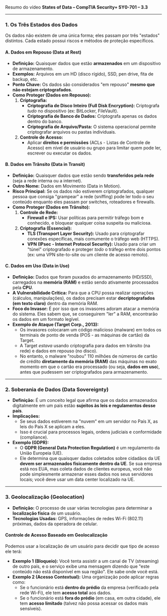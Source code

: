 Resumo do vídeo **States of Data – CompTIA Security+ SY0-701 – 3.3**

---

### 1. Os Três Estados dos Dados

Os dados não existem de uma única forma; eles passam por três "estados" distintos. Cada estado possui riscos e métodos de proteção específicos.

#### A. Dados em Repouso (Data at Rest)

* **Definição:** Quaisquer dados que estão **armazenados** em um dispositivo de armazenamento.
* **Exemplos:** Arquivos em um HD (disco rígido), SSD, pen drive, fita de backup, etc.
* **Ponto Chave:** Os dados são considerados "em repouso" **mesmo que não estejam criptografados**.
* **Como Proteger (Dados em Repouso):**
    1.  **Criptografia:**
        * **Criptografia de Disco Inteiro (Full Disk Encryption):** Criptografa *tudo* no dispositivo (ex: BitLocker, FileVault).
        * **Criptografia de Banco de Dados:** Criptografa apenas os dados dentro do banco.
        * **Criptografia de Arquivo/Pasta:** O sistema operacional permite criptografar arquivos ou pastas individuais.
    2.  **Controle de Acesso:**
        * Aplicar **direitos e permissões** (ACLs - Listas de Controle de Acesso) em nível de usuário ou grupo para limitar quem pode ler, escrever ou executar os dados.

#### B. Dados em Trânsito (Data in Transit)

* **Definição:** Quaisquer dados que estão sendo **transferidos pela rede** (seja a rede interna ou a internet).
* **Outro Nome:** Dados em Movimento (Data in Motion).
* **Risco Principal:** Se os dados não estiverem criptografados, qualquer pessoa que consiga "grampear" a rede (sniffing) pode ler todo o seu conteúdo enquanto eles passam por switches, roteadores e firewalls.
* **Como Proteger (Dados em Trânsito):**
    1.  **Controle de Rede:**
        * **Firewall e IPS:** Usar políticas para permitir tráfego bom e conhecido, e bloquear qualquer coisa suspeita ou maliciosa.
    2.  **Criptografia (Essencial):**
        * **TLS (Transport Layer Security):** Usado para criptografar conexões específicas, mais comumente o tráfego web (HTTPS).
        * **VPN (IPsec - Internet Protocol Security):** Usado para criar um "túnel" criptografado e proteger *todo* o tráfego entre dois pontos (ex: uma VPN site-to-site ou um cliente de acesso remoto).

#### C. Dados em Uso (Data in Use)

* **Definição:** Dados que foram puxados do armazenamento (HD/SSD), carregados na **memória (RAM)** e estão sendo ativamente processados pela **CPU**.
* **A Vulnerabilidade Crítica:** Para que a CPU possa realizar operações (cálculos, manipulações), os dados precisam estar **decriptografados (em texto claro)** dentro da memória RAM.
* **Foco do Invasor:** É por isso que os invasores adoram atacar a memória do sistema. Eles sabem que, se conseguirem "ler" a RAM, encontrarão os dados em um formato legível.
* **Exemplo de Ataque (Target Corp., 2013):**
    * Os invasores colocaram um código malicioso (malware) em todos os terminais de ponto de venda (POS - as máquinas de cartão) da Target.
    * A Target *estava* usando criptografia para dados em trânsito (na rede) e dados em repouso (no disco).
    * No entanto, o malware "roubou" 110 milhões de números de cartão de crédito **diretamente da memória (RAM)** das máquinas no exato momento em que o cartão era processado (ou seja, **dados em uso**), antes que pudessem ser criptografados para armazenamento.

---

### 2. Soberania de Dados (Data Sovereignty)

* **Definição:** É um conceito legal que afirma que os dados armazenados digitalmente em um país estão **sujeitos às leis e regulamentos desse país**.
* **Implicações:**
    * Se seus dados estiverem na "nuvem" em um servidor no País X, as leis do País X se aplicam a eles.
    * Isso é crucial para processos legais, ordens judiciais e conformidade (compliance).
* **Exemplo (GDPR):**
    * O **GDPR (General Data Protection Regulation)** é um regulamento da União Europeia (UE).
    * Ele determina que quaisquer dados coletados sobre cidadãos da UE **devem ser armazenados fisicamente dentro da UE**. Se sua empresa está nos EUA, mas coleta dados de clientes europeus, você não pode simplesmente armazenar esses dados nos seus servidores locais; você deve usar um data center localizado na UE.

---

### 3. Geolocalização (Geolocation)

* **Definição:** O processo de usar várias tecnologias para determinar a **localização física** de um usuário.
* **Tecnologias Usadas:** GPS, informações de redes Wi-Fi (802.11) próximas, dados da operadora de celular.

#### Controle de Acesso Baseado em Geolocalização

Podemos usar a localização de um usuário para decidir que tipo de acesso ele terá:

* **Exemplo 1 (Bloqueio):** Você tenta assistir a um canal de TV (streaming) de outro país, e o serviço exibe uma mensagem dizendo que "este conteúdo não está disponível em sua região". Ele sabe onde você está.
* **Exemplo 2 (Acesso Contextual):** Uma organização pode aplicar regras como:
    * Se o funcionário está **dentro do prédio** da empresa (verificado pela rede Wi-Fi), ele tem **acesso total** aos dados.
    * Se o funcionário está **fora do prédio** (em casa, em outra cidade), ele tem **acesso limitado** (talvez não possa acessar os dados mais sensíveis).